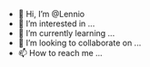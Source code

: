 - 👋 Hi, I’m @Lennio
- 👀 I’m interested in ...
- 🌱 I’m currently learning ...
- 💞️ I’m looking to collaborate on ...
- 📫 How to reach me ...

<!---
Lennio/Lennio is a ✨ special ✨ repository because its `README.md` (this file) appears on your GitHub profile.
You can click the Preview link to take a look at your changes.
--->
